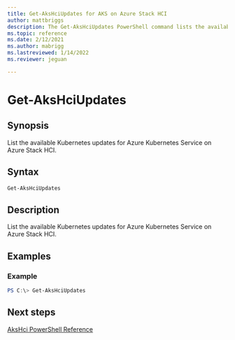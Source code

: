 ```yaml
---
title: Get-AksHciUpdates for AKS on Azure Stack HCI
author: mattbriggs
description: The Get-AksHciUpdates PowerShell command lists the available updates for AKS on Azure Stack HCI.
ms.topic: reference
ms.date: 2/12/2021
ms.author: mabrigg 
ms.lastreviewed: 1/14/2022
ms.reviewer: jeguan

---
```


# Get-AksHciUpdates

## Synopsis
List the available Kubernetes updates for Azure Kubernetes Service on Azure Stack HCI.

## Syntax

```powershell
Get-AksHciUpdates
```

## Description
List the available Kubernetes updates for Azure Kubernetes Service on Azure Stack HCI.

## Examples

### Example
```powershell
PS C:\> Get-AksHciUpdates
```
## Next steps

[AksHci PowerShell Reference](index.md)